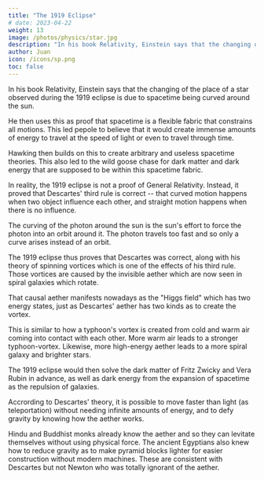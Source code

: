 ```yaml
---
title: "The 1919 Eclipse"
# date: 2023-04-22
weight: 13
image: /photos/physics/star.jpg
description: "In his book Relativity, Einstein says that the changing of the place of a star observed during the 1919 eclipse is due to spacetime being curved around the sun"
author: Juan
icon: /icons/sp.png
toc: false
---
```



In his book Relativity, Einstein says that the changing of the place of a star observed during the 1919 eclipse is due to spacetime being curved around the sun. 

He then uses this as proof that spacetime is a flexible fabric that constrains all motions. This led pepole to believe that it would create immense amounts of energy to travel at the speed of light or even to travel through time. 
  
Hawking then builds on this to create arbitrary and useless spacetime theories. This also led to the wild goose chase for dark matter and dark energy that are supposed to be within this spacetime fabric.

In reality, the 1919 eclipse is not a proof of General Relativity. Instead, it proved that Descartes' third rule is correct -- that curved motion happens when two object influence each other, and straight motion happens when there is no influence.

The curving of the photon around the sun is the sun's effort to force the photon into an orbit around it. The photon travels too fast and so only a curve arises instead of an orbit. 

The 1919 eclipse thus proves that Descartes was correct, along with his theory of spinning vortices which is one of the effects of his third rule. Those vortices are caused by the invisible aether which are now seen in spiral galaxies which rotate. 

That causal aether manifests nowadays as the "Higgs field" which has two energy states, just as Descartes' aether has two kinds as to create the vortex. 

This is similar to how a typhoon's vortex is created from cold and warm air coming into contact with each other. More warm air leads to a stronger typhoon-vortex. Likewise, more high-energy aether leads to a more spiral galaxy and brighter stars.  

The 1919 eclipse would then solve the dark matter of Fritz Zwicky and Vera Rubin in advance, as well as dark energy from the expansion of spacetime as the repulsion of galaxies. 

Accrording to Descartes' theory, it is possible to move faster than light (as teleportation) without needing infinite amounts of energy, and to defy gravity by knowing how the aether works. 

Hindu and Buddhist monks already know the aether and so they can levitate themselves without using physical force. The ancient Egyptians also knew how to reduce gravity as to make pyramid blocks lighter for easier construction without modern machines. These are consistent with Descartes but not Newton who was totally ignorant of the aether. 